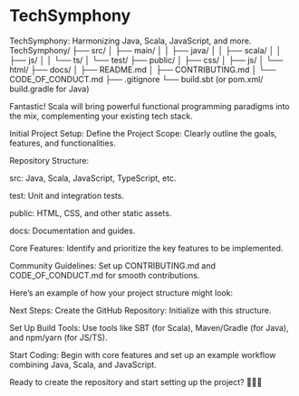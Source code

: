 # TechSymphony
TechSymphony:
Harmonizing Java, Scala, JavaScript, and more.
TechSymphony/
├── src/
│                                                                                                     ├── main/
│                                                      │                                                                                      ├── java/
│   │                                                                   ├── scala/
│   │                                 ├── js/
│   │                                                                                      └── ts/
│   └── test/
├──                 public/
│                                 ├── css/
│                                          ├── js/
│                                                  └── html/
├── docs/
│   ├── README.md
│   ├── CONTRIBUTING.md
│   └── CODE_OF_CONDUCT.md
├── .gitignore
└── build.sbt (or pom.xml/ build.gradle for Java)

Fantastic! Scala will bring powerful functional programming paradigms into the mix, complementing your existing tech stack.

Initial Project Setup:
Define the Project Scope: Clearly outline the goals, features, and functionalities.

Repository Structure:

src: Java, Scala, JavaScript, TypeScript, etc.

test: Unit and integration tests.

public: HTML, CSS, and other static assets.

docs: Documentation and guides.

Core Features: Identify and prioritize the key features to be implemented.

Community Guidelines: Set up CONTRIBUTING.md and CODE_OF_CONDUCT.md for smooth contributions.

Here’s an example of how your project structure might look:



Next Steps:
Create the GitHub Repository: Initialize with this structure.

Set Up Build Tools: Use tools like SBT (for Scala), Maven/Gradle (for Java), and npm/yarn (for JS/TS).

Start Coding: Begin with core features and set up an example workflow combining Java, Scala, and JavaScript.

Ready to create the repository and start setting up the project? 🚀💡📂
